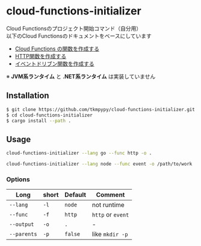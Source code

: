 # cloud-functions-initializer

Cloud Functionsのプロジェクト開始コマンド（自分用）<br />
以下のCloud Functionsのドキュメントをベースにしています

- [Cloud Functions の関数を作成する](https://cloud.google.com/functions/docs/writing)
- [HTTP関数を作成する](https://cloud.google.com/functions/docs/writing/write-http-functions)
- [イベントドリブン関数を作成する](https://cloud.google.com/functions/docs/writing/write-event-driven-functions)

※ **JVM系ランタイム** と **.NET系ランタイム** は実装していません

## Installation

```sh
$ git clone https://github.com/tkmpypy/cloud-functions-initializer.git
$ cd cloud-functions-initializer
$ cargo install --path .
```

## Usage

```sh
cloud-functions-initializer --lang go --func http -o .
```

```sh
cloud-functions-initializer --lang node --func event -o /path/to/work
```

### Options

| Long        | short | Default | Comment           |
| ----------- | ----- | ------- | ----------------- |
| `--lang`    | `-l`  | `node`  | not runtime       |
| `--func`    | `-f`  | `http`  | `http` or `event` |
| `--output`  | `-o`  | `.`     | \-                |
| `--parents` | `-p`  | `false` | like `mkdir -p`   |

